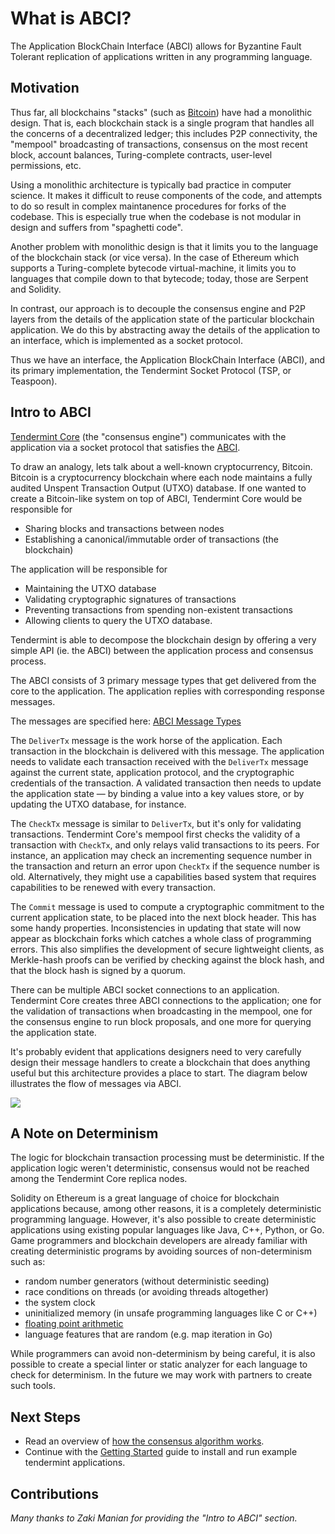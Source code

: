 # What is ABCI?

The Application BlockChain Interface (ABCI) allows for Byzantine Fault Tolerant replication of applications written in any programming language.

## Motivation

Thus far, all blockchains "stacks" (such as [Bitcoin](https://github.com/bitcoin/bitcoin)) have had a monolithic design.  That is, each blockchain stack is a single program that handles all the concerns of a decentralized ledger; this includes P2P connectivity, the "mempool" broadcasting of transactions, consensus on the most recent block, account balances, Turing-complete contracts, user-level permissions, etc.

Using a monolithic architecture is typically bad practice in computer science.
It makes it difficult to reuse components of the code, and attempts to do so result in complex maintanence procedures for forks of the codebase.
This is especially true when the codebase is not modular in design and suffers from "spaghetti code".

Another problem with monolithic design is that it limits you to the language of the blockchain stack (or vice versa).  In the case of Ethereum which supports a Turing-complete bytecode virtual-machine, it limits you to languages that compile down to that bytecode; today, those are Serpent and Solidity.

In contrast, our approach is to decouple the consensus engine and P2P layers from the details of the application state of the particular blockchain application.
We do this by abstracting away the details of the application to an interface, which is implemented as a socket protocol.

Thus we have an interface, the Application BlockChain Interface (ABCI), and its primary implementation, the Tendermint Socket Protocol (TSP, or Teaspoon).

## Intro to ABCI

[Tendermint Core](https://github.com/tendermint/tendermint) (the "consensus engine") communicates with the application via a socket protocol that 
satisfies the [ABCI](https://github.com/tendermint/abci). 

To draw an analogy, lets talk about a well-known cryptocurrency, Bitcoin.  Bitcoin is a cryptocurrency blockchain where each node maintains a fully audited Unspent Transaction Output (UTXO) database. If one wanted to create a Bitcoin-like system on top of ABCI, Tendermint Core would be responsible for 

- Sharing blocks and transactions between nodes
- Establishing a canonical/immutable order of transactions (the blockchain)

The application will be responsible for

- Maintaining the UTXO database
- Validating cryptographic signatures of transactions
- Preventing transactions from spending non-existent transactions
- Allowing clients to query the UTXO database.

Tendermint is able to decompose the blockchain design by offering a very simple API (ie. the ABCI) between the application process and consensus process.

The ABCI consists of 3 primary message types that get delivered from the core to the application.  The application replies with corresponding response messages.

The messages are specified here: [ABCI Message Types](https://github.com/tendermint/abci#message-types)

The `DeliverTx` message is the work horse of the application.  Each transaction in the blockchain is delivered with this message. The application needs to validate each transaction received with the `DeliverTx` message against the current state, application protocol, and the cryptographic credentials of the transaction. A validated transaction then needs to update the application state — by binding a value into a key values store, or by updating the UTXO database, for instance.

The `CheckTx` message is similar to `DeliverTx`, but it's only for validating transactions.  Tendermint Core's mempool first checks the validity of a transaction with `CheckTx`, and only relays valid transactions to its peers.  For instance, an application may check an incrementing sequence number in the transaction and return an error upon `CheckTx` if the sequence number is old. Alternatively, they might use a capabilities based system that requires capabilities to be renewed with every transaction.

The `Commit` message is used to compute a cryptographic commitment to the current application state, to be placed into the next block header. This has some handy properties. Inconsistencies in updating that state will now appear as blockchain forks which catches a whole class of programming errors. This also simplifies the development of secure lightweight clients, as Merkle-hash proofs can be verified by checking against the block hash, and that the block hash is signed by a quorum.

There can be multiple ABCI socket connections to an application.  Tendermint Core creates three ABCI connections to the application; one for the validation of transactions when broadcasting in the mempool, one for the consensus engine to run block proposals, and one more for querying the application state.

It's probably evident that applications designers need to very carefully design their message handlers to create a blockchain that does anything useful but this architecture provides a place to start. The diagram below illustrates the flow of messages via ABCI.

<img src="../assets/images/abci.png">

## A Note on Determinism

The logic for blockchain transaction processing must be deterministic.  If the application logic weren't deterministic, consensus would not be reached among the Tendermint Core replica nodes.

Solidity on Ethereum is a great language of choice for blockchain applications because, among other reasons, it is a completely deterministic programming language.  However, it's also possible to create deterministic applications using existing popular languages like Java, C++, Python, or Go.  Game programmers and blockchain developers are already familiar with creating deterministic programs by avoiding sources of non-determinism such as:

 * random number generators (without deterministic seeding)
 * race conditions on threads (or avoiding threads altogether)
 * the system clock
 * uninitialized memory (in unsafe programming languages like C or C++)
 * [floating point arithmetic](http://gafferongames.com/networking-for-game-programmers/floating-point-determinism/)
 * language features that are random (e.g. map iteration in Go)

While programmers can avoid non-determinism by being careful, it is also possible to create a special linter or static analyzer for each language to check for determinism.  In the future we may work with partners to create such tools.

## Next Steps

- Read an overview of [how the consensus algorithm works](/intro/consensus-overview).
- Continue with the [Getting Started](/docs/getting-started) guide to install and run example tendermint applications.

## Contributions

_Many thanks to Zaki Manian for providing the "Intro to ABCI" section._
